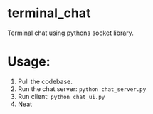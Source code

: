 # terminal_chat
Terminal chat using pythons socket library. 

# Usage:
1. Pull the codebase.
2. Run the chat server: `python chat_server.py`
3. Run client: `python chat_ui.py`
4. Neat
